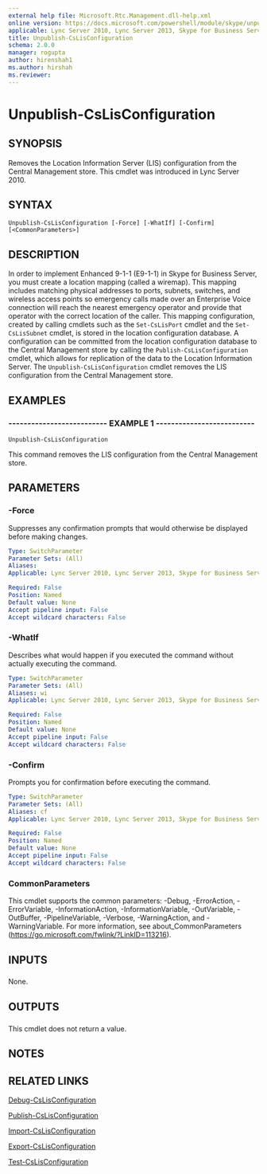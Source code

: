 ```yaml
---
external help file: Microsoft.Rtc.Management.dll-help.xml
online version: https://docs.microsoft.com/powershell/module/skype/unpublish-cslisconfiguration
applicable: Lync Server 2010, Lync Server 2013, Skype for Business Server 2015, Skype for Business Server 2019
title: Unpublish-CsLisConfiguration
schema: 2.0.0
manager: rogupta
author: hirenshah1
ms.author: hirshah
ms.reviewer:
---
```


# Unpublish-CsLisConfiguration

## SYNOPSIS
Removes the Location Information Server (LIS) configuration from the Central Management store.
This cmdlet was introduced in Lync Server 2010.


## SYNTAX

```
Unpublish-CsLisConfiguration [-Force] [-WhatIf] [-Confirm] [<CommonParameters>]
```

## DESCRIPTION
In order to implement Enhanced 9-1-1 (E9-1-1) in Skype for Business Server, you must create a location mapping (called a wiremap).
This mapping includes matching physical addresses to ports, subnets, switches, and wireless access points so emergency calls made over an Enterprise Voice connection will reach the nearest emergency operator and provide that operator with the correct location of the caller.
This mapping configuration, created by calling cmdlets such as the `Set-CsLisPort` cmdlet and the `Set-CsLisSubnet` cmdlet, is stored in the location configuration database.
A configuration can be committed from the location configuration database to the Central Management store by calling the `Publish-CsLisConfiguration` cmdlet, which allows for replication of the data to the Location Information Server.
The `Unpublish-CsLisConfiguration` cmdlet removes the LIS configuration from the Central Management store.


## EXAMPLES

### -------------------------- EXAMPLE 1 --------------------------
```
Unpublish-CsLisConfiguration
```

This command removes the LIS configuration from the Central Management store.


## PARAMETERS

### -Force
Suppresses any confirmation prompts that would otherwise be displayed before making changes.

```yaml
Type: SwitchParameter
Parameter Sets: (All)
Aliases: 
Applicable: Lync Server 2010, Lync Server 2013, Skype for Business Server 2015, Skype for Business Server 2019

Required: False
Position: Named
Default value: None
Accept pipeline input: False
Accept wildcard characters: False
```

### -WhatIf
Describes what would happen if you executed the command without actually executing the command.

```yaml
Type: SwitchParameter
Parameter Sets: (All)
Aliases: wi
Applicable: Lync Server 2010, Lync Server 2013, Skype for Business Server 2015, Skype for Business Server 2019

Required: False
Position: Named
Default value: None
Accept pipeline input: False
Accept wildcard characters: False
```

### -Confirm
Prompts you for confirmation before executing the command.

```yaml
Type: SwitchParameter
Parameter Sets: (All)
Aliases: cf
Applicable: Lync Server 2010, Lync Server 2013, Skype for Business Server 2015, Skype for Business Server 2019

Required: False
Position: Named
Default value: None
Accept pipeline input: False
Accept wildcard characters: False
```

### CommonParameters
This cmdlet supports the common parameters: -Debug, -ErrorAction, -ErrorVariable, -InformationAction, -InformationVariable, -OutVariable, -OutBuffer, -PipelineVariable, -Verbose, -WarningAction, and -WarningVariable. For more information, see about_CommonParameters (https://go.microsoft.com/fwlink/?LinkID=113216).

## INPUTS

###  
None.

## OUTPUTS

###  
This cmdlet does not return a value.

## NOTES

## RELATED LINKS

[Debug-CsLisConfiguration](Debug-CsLisConfiguration.md)

[Publish-CsLisConfiguration](Publish-CsLisConfiguration.md)

[Import-CsLisConfiguration](Import-CsLisConfiguration.md)

[Export-CsLisConfiguration](Export-CsLisConfiguration.md)

[Test-CsLisConfiguration](Test-CsLisConfiguration.md)

